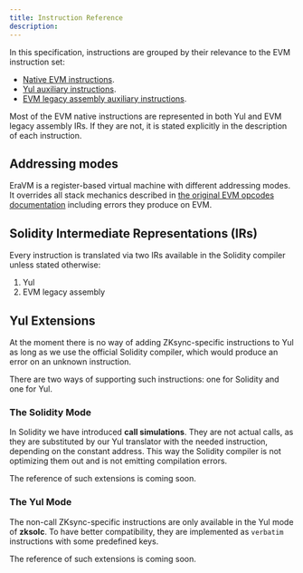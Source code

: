 ```yaml
---
title: Instruction Reference
description:
---
```


In this specification, instructions are grouped by their relevance to the EVM instruction set:

- [Native EVM instructions](evm/overview).
- [Yul auxiliary instructions](yul).
- [EVM legacy assembly auxiliary instructions](evmla).

Most of the EVM native instructions are represented in both Yul and EVM legacy assembly IRs. If they are not, it is
stated explicitly in the description of each instruction.

## Addressing modes

EraVM is a register-based virtual machine with different addressing modes.
It overrides all stack mechanics described in [the original EVM opcodes documentation](https://www.evm.codes/) including
errors they produce on EVM.

## Solidity Intermediate Representations (IRs)

Every instruction is translated via two IRs available in the Solidity compiler unless stated otherwise:

1. Yul
2. EVM legacy assembly

## Yul Extensions

At the moment there is no way of adding ZKsync-specific instructions to Yul as long as we use the official Solidity
compiler, which would produce an error on an unknown instruction.

There are two ways of supporting such instructions: one for Solidity and one for Yul.

### The Solidity Mode

In Solidity we have introduced **call simulations**. They are not actual calls, as they are substituted by our Yul
translator with the needed instruction, depending on the constant address. This way the Solidity compiler is not
optimizing them out and is not emitting compilation errors.

The reference of such extensions is coming soon.

### The Yul Mode

The non-call ZKsync-specific instructions are only available in the Yul mode of **zksolc**.
To have better compatibility, they are implemented as `verbatim` instructions with some predefined keys.

The reference of such extensions is coming soon.
